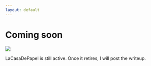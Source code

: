 ```yaml
---
layout: default
---
```

# Coming soon
![](https://www.hackthebox.eu/storage/avatars/509c1d6ddf04cf3d3f8054a564f2e93a.png)

LaCasaDePapel is still active. Once it retires, I will post the writeup.
